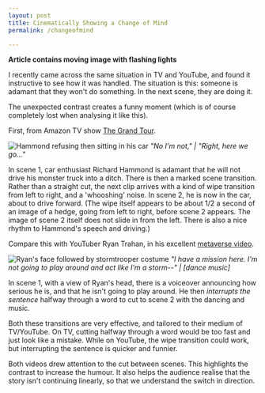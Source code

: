 ```yaml
---
layout: post
title: Cinematically Showing a Change of Mind
permalink: /changeofmind

---
```


**Article contains moving image with flashing lights**

I recently came across the same situation in TV and YouTube, and found it instructive to see how it was handled. The situation is this: someone is adamant that they won't do something. In the next scene, they are doing it.

The unexpected contrast creates a funny moment (which is of course completely lost when analysing it like this).

First, from Amazon TV show [The Grand Tour](https://www.amazon.co.uk/Colombia-Special-Part-1/dp/B086VZ8X4M).

![Hammond refusing then sitting in his car](/assets/changeofmind/hammond-transition-small.gif)
*"No I'm not," | "Right, here we go..."*

In scene 1, car enthusiast Richard Hammond is adamant that he will not drive his monster truck into a ditch. There is then a marked scene transition. Rather than a straight cut, the next clip arrives with a kind of wipe transition from left to right, and a 'whooshing' noise. In scene 2, he is now in the car, about to drive forward. (The wipe itself appears to be about 1/2 a second of an image of a hedge, going from left to right, before scene 2 appears. The image of scene 2 itself does not slide in from the left. There is also a nice rhythm to Hammond's speech and driving.)

Compare this with YouTuber Ryan Trahan, in his excellent [metaverse video](https://youtu.be/mufeRQYgqZc?feature=shared&t=158).

![Ryan's face followed by stormtrooper costume](/assets/changeofmind/trahan-transition-small.gif)
*"I have a mission here. I'm not going to play around and act like I'm a storm--" | [dance music]*

In scene 1, with a view of Ryan's head, there is a voiceover announcing how serious he is, and that he isn't going to play around. He then *interrupts the sentence* halfway through a word to cut to scene 2 with the dancing and music.

Both these transitions are very effective, and tailored to their medium of TV/YouTube. On TV, cutting halfway through a word would be too fast and just look like a mistake. While on YouTube, the wipe transition could work, but interrupting the sentence is quicker and funnier.

Both videos drew attention to the cut between scenes. This highlights the contrast to increase the humour. It also helps the audience realise that the story isn't continuing linearly, so that we understand the switch in direction.




